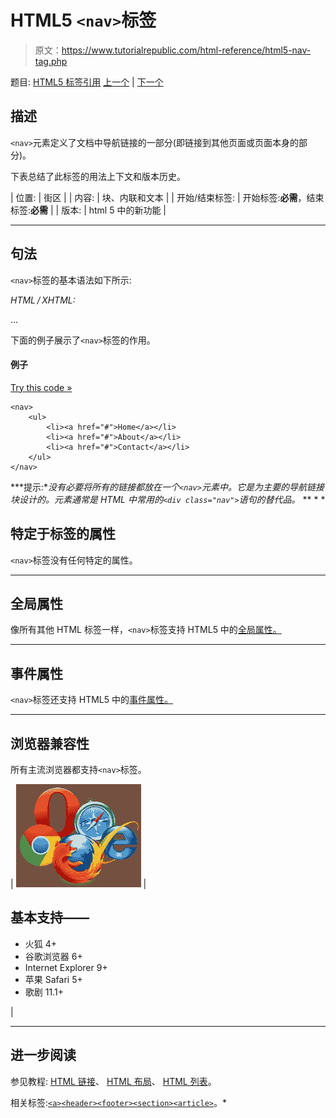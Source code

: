 # HTML5 `<nav>`标签

> 原文：<https://www.tutorialrepublic.com/html-reference/html5-nav-tag.php>

题目: [HTML5 标签引用](html5-tags.php) [上一个](html5-meter-tag.php) | [下一个](html-noframes-tag.php)

## 描述

`<nav>`元素定义了文档中导航链接的一部分(即链接到其他页面或页面本身的部分)。

下表总结了此标签的用法上下文和版本历史。

| 位置: | 街区 |
| 内容: | 块、内联和文本 |
| 开始/结束标签: | 开始标签:**必需**，结束标签:**必需** |
| 版本: | html 5 中的新功能 |

* * *

## 句法

`<nav>`标签的基本语法如下所示:

*HTML / XHTML:* <nav> ... </nav>

下面的例子展示了`<nav>`标签的作用。

#### 例子

[Try this code »](../codelab.php?topic=html5&file=nav-tag "Try this code using online Editor")

```
<nav>
    <ul>
        <li><a href="#">Home</a></li>
        <li><a href="#">About</a></li>
        <li><a href="#">Contact</a></li>
    </ul>
</nav>
```

 ***提示:**没有必要将所有的链接都放在一个`<nav>`元素中。它是为主要的导航链接块设计的。元素通常是 HTML 中常用的`<div class="nav">`语句的替代品。*  ** * *

## 特定于标签的属性

`<nav>`标签没有任何特定的属性。

* * *

## 全局属性

像所有其他 HTML 标签一样，`<nav>`标签支持 HTML5 中的[全局属性。](html5-global-attributes.php)

* * *

## 事件属性

`<nav>`标签还支持 HTML5 中的[事件属性。](html5-event-attributes.php)

* * *

## 浏览器兼容性

所有主流浏览器都支持`<nav>`标签。

| ![Browsers Icon](img/e9331123c77668c1832e541c2fca1002.png) | 

## 基本支持——

*   火狐 4+
*   谷歌浏览器 6+
*   Internet Explorer 9+
*   苹果 Safari 5+
*   歌剧 11.1+

 |

* * *

## 进一步阅读

参见教程: [HTML 链接](../html-tutorial/html-links.php)、 [HTML 布局](../html-tutorial/html-layout.php)、 [HTML 列表](../html-tutorial/html-lists.php)。

相关标签:[`<a>`](html-a-tag.php)[`<header>`](html5-header-tag.php)[`<footer>`](html5-footer-tag.php)[`<section>`](html5-section-tag.php)[`<article>`](html5-article-tag.php)。*